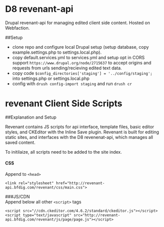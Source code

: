 # D8 revenant-api
Drupal revenant-api for managing edited client side content. Hosted on Webfaction.

##Setup
- clone repo and configure local Drupal setup (setup database, copy example.settings.php to settings.local.php). 
- copy default.services.yml to services.yml and setup opt in CORS support `https://www.drupal.org/node/2715637` to accept origins and requests from urls sending/recieving edited text data. 
- copy code `$config_directories['staging'] = '../config/staging';` into settings.php or settings.local.php
- config with `drush config-import staging` and run `drush cr`



# revenant Client Side Scripts

##Explanation and Setup

Revenant contains JS scripts for api interface, template files, basic editor styles, and CKEditor with the Inline Save plugin. 
Revenant is built for editing static sites, and interfaces with the D8 revenenat-api, which manages all saved content. 

To initilaize, all scripts need to be added to the site index. 
 
#### CSS
Append to  `<head>`

 ```
 <link rel="stylesheet" href="http://revenant-api.bfdig.com/revenant/css/main.css"> 
 ```

###JS/CDN  
Append below all other `<script>` tags

``` 
<script src="//cdn.ckeditor.com/4.6.2/standard/ckeditor.js"></script>
<script type="text/javascript" src="http://revenant-api.bfdig.com/revenant/js/page/page.js"></script>
```
